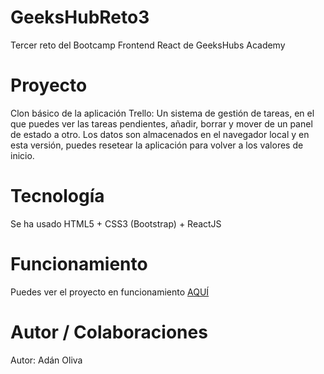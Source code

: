 <h1>GeeksHubReto3</h1>
<p>Tercer reto del Bootcamp Frontend React de GeeksHubs Academy</p>

<h1>Proyecto</h1>
<p>Clon básico de la aplicación Trello: Un sistema de gestión de tareas, en el que puedes ver las tareas pendientes, añadir, borrar y mover de un panel de estado a otro. 
Los datos son almacenados en el navegador local y en esta versión, puedes resetear la aplicación para volver a los valores de inicio.
</p>

<h1>Tecnología</h1>
<p>Se ha usado HTML5 + CSS3 (Bootstrap) + ReactJS</p>

<h1>Funcionamiento</h1>
<p>Puedes ver el proyecto en funcionamiento <a href="https://adanoliva.github.io/treio/
">AQUÍ</a></p>

<h1>Autor / Colaboraciones</h1>
<p>Autor: Adán Oliva</p>

